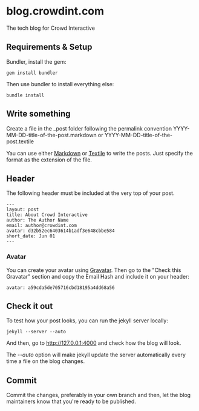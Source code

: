 # blog.crowdint.com

The tech blog for Crowd Interactive

## Requirements & Setup

Bundler, install the gem:

    gem install bundler

Then use bundler to install everything else:

    bundle install

## Write something

Create a file in the _post folder following the permalink convention YYYY-MM-DD-title-of-the-post.markdown or YYYY-MM-DD-title-of-the-post.textile

Yau can use either [Markdown](http://daringfireball.net/projects/markdown/) or [Textile](http://www.textism.com/tools/textile/) to write the posts. Just specify the format as the extension of the file.

## Header

The following header must be included at the very top of your post.

    ---
    layout: post
    title: About Crowd Interactive
    author: The Author Name
    email: author@crowdint.com
    avatar: d32b52ec6403614b1adf3e648cbbe584
    short_date: Jun 01
    ---

### Avatar

You can create your avatar using [Gravatar](http://www.gravatar.com). Then go to the "Check this Gravatar" section and copy the Email Hash and include it on your header:

    avatar: a59cda5de705716cbd18195a4dd68a56

## Check it out

To test how your post looks, you can run the jekyll server locally:

    jekyll --server --auto
    
And then, go to http://127.0.0.1:4000 and check how the blog will look.

The _--auto_ option will make jekyll update the server automatically every time a file on the blog changes.

## Commit

Commit the changes, preferably in your own branch and then, let the blog maintainers know that you're ready to be published.
